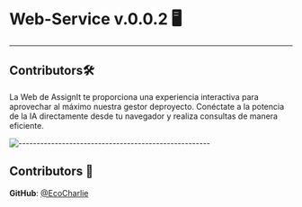 # Web-Service v.0.0.2 🖥️

---

<h2 id="contributors"> Contributors🛠️ </h2>

La Web de AssignIt te proporciona una experiencia interactiva para aprovechar al máximo nuestra gestor deproyecto. Conéctate a la potencia de la IA directamente desde tu navegador y realiza consultas de manera eficiente.

![-----------------------------------------------------](https://raw.githubusercontent.com/andreasbm/readme/master/assets/lines/rainbow.png)

<h2 id="contributors"> Contributors 🤝 </h2>

**GitHub**: <a href="https://github.com/EcoCharlie">@EcoCharlie</a> <br>
